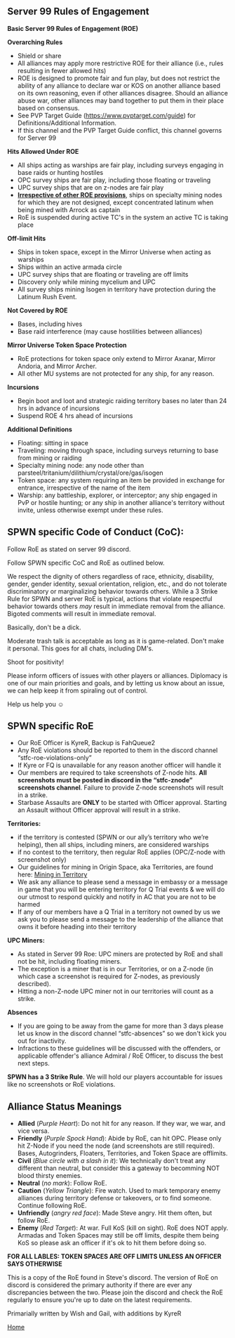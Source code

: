 ## Server 99 Rules of Engagement

**Basic Server 99 Rules of Engagement (ROE)**

**Overarching Rules**
- Shield or share
- All alliances may apply more restrictive ROE for their alliance (i.e., rules resulting in fewer allowed hits)
- ROE is designed to promote fair and fun play, but does not restrict the ability of any alliance to declare war or KOS on another alliance based on its own reasoning, even if other alliances disagree. Should an alliance abuse war, other alliances may band together to put them in their place based on consensus. 
- See PVP Target Guide (https://www.pvptarget.com/guide) for Definitions/Additional Information. 
- If this channel and the PVP Target Guide conflict, this channel governs for Server 99

**Hits Allowed Under ROE**
- All ships acting as warships are fair play, including surveys engaging in base raids or hunting hostiles
- OPC survey ships are fair play, including those floating or traveling
- UPC survey ships that are on z-nodes are fair play
- <ins>**Irrespective of other ROE provisions**</ins>, ships on specialty mining nodes for which they are not designed, except concentrated latinum when being mined with Arrock as captain
- RoE is suspended during active TC's in the system an active TC is taking place

**Off-limit Hits**
- Ships in token space, except in the Mirror Universe when acting as warships
- Ships within an active armada circle
- UPC survey ships that are floating or traveling are off limits
- Discovery only while mining mycelium and UPC
- All survey ships mining Isogen in territory have protection during the Latinum Rush Event.

**Not Covered by ROE**
- Bases, including hives 
- Base raid interference (may cause hostilities between alliances)

**Mirror Universe Token Space Protection**
- RoE protections for token space only extend to Mirror Axanar, Mirror Andoria, and Mirror Archer.
- All other MU systems are not protected for any ship, for any reason.

**Incursions**
- Begin boot and loot and strategic raiding territory bases no later than 24 hrs in advance of incursions
- Suspend ROE 4 hrs ahead of incursions

**Additional Definitions**
- Floating: sitting in space 
- Traveling: moving through space, including surveys returning to base from mining or raiding
- Specialty mining node: any node other than parsteel/tritanium/dilithium/crystal/ore/gas/isogen
- Token space: any system requiring an item be provided in exchange for entrance, irrespective of the name of the item
- Warship: any battleship, explorer, or interceptor; any ship engaged in PvP or hostile hunting; or any ship in another alliance's territory without invite, unless otherwise exempt under these rules.

## SPWN specific Code of Conduct (CoC):

Follow RoE as stated on server 99 discord.

Follow SPWN specific CoC and RoE as outlined below.

We respect the dignity of others regardless of race, ethnicity, disability, gender, gender identity, sexual orientation, religion, etc., and do not tolerate discriminatory or marginalizing behavior towards others. While a 3 Strike Rule for SPWN and server RoE is typical, actions that violate respectful behavior towards others *may* result in immediate removal from the alliance. Bigoted comments will result in immediate removal.

Basically, don't be a dick. 

Moderate trash talk is acceptable as long as it is game-related. Don't make it personal. This goes for all chats, including DM's. 

Shoot for positivity!

Please inform officers of issues with other players or alliances. Diplomacy is one of our main priorities and goals, and by letting us know about an issue, we can help keep it from spiraling out of control.

Help us help you ☺️

## SPWN specific RoE

- Our RoE Officer is KyreR, Backup is FahQueue2
- Any RoE violations should be reported to them in the discord channel “stfc-roe-violations-only”
- If Kyre or FQ is unavailable for any reason another officer will handle it
- Our members are required to take screenshots of Z-node hits.  **All screenshots must be posted in discord in the “stfc-znode” screenshots channel**. Failure to provide Z-node screenshots will result in a strike.
- Starbase Assaults are **ONLY** to be started with Officer approval. Starting an Assault without Officer approval will result in a strike.

**Territories:**
  - if the territory is contested (SPWN or our ally’s territory who we’re helping), then all ships, including miners, are considered warships
  - if no contest to the territory, then regular RoE applies (OPC/Z-node with screenshot only)
  - Our guidelines for mining in Origin Space, aka Territories, are found here: [Mining in Territory](https://github.com/KyreSPWN/SPWN/blob/main/TerritoryMining.md)
  - We ask any alliance to please send a message in embassy or a message in game that you will be entering territory for Q Trial events & we will do our utmost to respond quickly and notify in AC that you are not to be harmed
  - If any of our members have a Q Trial in a territory not owned by us we ask you to please send a message to the leadership of the alliance that owns it before heading into their territory

**UPC Miners:**
  - As stated in Server 99 Roe: UPC miners are protected by RoE and shall not be hit, including floating miners.
  - The exception is a miner that is in our Territories, or on a Z-node (in which case a screenshot is required for Z-nodes, as previously described). 
  - Hitting a non-Z-node UPC miner not in our territories will count as a strike.

**Absences**
  - If you are going to be away from the game for more than 3 days please let us know in the discord channel “stfc-absences” so we don't kick you out for inactivity.
  - Infractions to these guidelines will be discussed with the offenders, or applicable offender's alliance Admiral / RoE Officer, to discuss the best next steps.

**SPWN has a 3 Strike Rule**. We will hold our players accountable for issues like no screenshots or RoE violations.

## Alliance Status Meanings

- **Allied** (*Purple Heart*): Do not hit for any reason. If they war, we war, and vice versa.
- **Friendly** (*Purple Spock Hand*): Abide by RoE, can hit OPC. Please only hit Z-Node if you need the node (and screenshots are still required). Bases, Autogrinders, Floaters, Territories, and Token Space are offlimits.
- **Civil** (*Blue circle with a slash in it*): We technically don't treat any different than neutral, but consider this a gateway to becomming NOT blood thirsty enemies.
- **Neutral** (*no mark*): Follow RoE.
- **Caution** (*Yellow Triangle*): Fire watch. Used to mark temporary enemy alliances during territory defense or takeovers, or to find someone. Continue following RoE.
- **Unfriendly** (*angry red face*): Made Steve angry. Hit them often, but follow RoE.
- **Enemy** (*Red Target*): At war. Full KoS (kill on sight). RoE does NOT apply. Armadas and Token Spaces may still be off limits, despite them being KoS so please ask an officer if it's ok to hit them before doing so.

**FOR ALL LABLES: TOKEN SPACES ARE OFF LIMITS UNLESS AN OFFICER SAYS OTHERWISE**

This is a copy of the RoE found in Steve's discord. The version of RoE on discord is considered the primary authority if there are ever any discrepancies between the two. Please join the discord and check the RoE regularly to ensure you're up to date on the latest requirements.

Primarially written by Wish and Gail, with additions by KyreR

[Home](https://github.com/KyreSPWN/SPWN)
